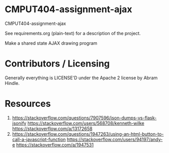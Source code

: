 CMPUT404-assignment-ajax
==============================

CMPUT404-assignment-ajax

See requirements.org (plain-text) for a description of the project.

Make a shared state AJAX drawing program

Contributors / Licensing
========================

Generally everything is LICENSE'D under the Apache 2 license by Abram Hindle.

Resources
==========
1. https://stackoverflow.com/questions/7907596/json-dumps-vs-flask-jsonify
   https://stackoverflow.com/users/568708/kenneth-wilke
   https://stackoverflow.com/a/13172658
2. https://stackoverflow.com/questions/1947263/using-an-html-button-to-call-a-javascript-function
   https://stackoverflow.com/users/94197/andy-e
   https://stackoverflow.com/a/1947531
   
